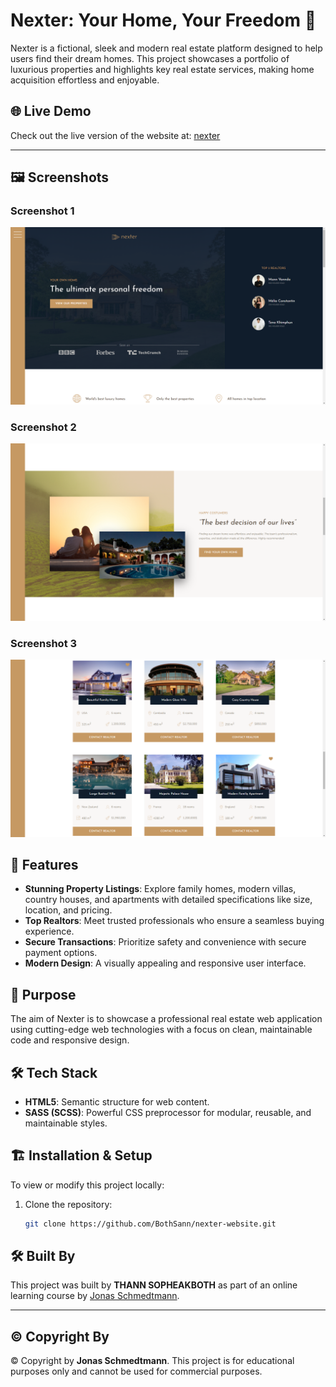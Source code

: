 # Nexter: Your Home, Your Freedom 🏡

Nexter is a fictional, sleek and modern real estate platform designed to help users find their dream homes. This project showcases a portfolio of luxurious properties and highlights key real estate services, making home acquisition effortless and enjoyable.

## 🌐 Live Demo

Check out the live version of the website at: [nexter](https://bothsann.github.io/nexter-website/)

---

## 🖼️ Screenshots

### Screenshot 1
![Screenshot 1](screenshots/screenshot-1.PNG)

### Screenshot 2
![Screenshot 2](screenshots/screenshot-2.PNG)

### Screenshot 3
![Screenshot 3](screenshots/screenshot-3.PNG)


## 🌟 Features

- **Stunning Property Listings**: Explore family homes, modern villas, country houses, and apartments with detailed specifications like size, location, and pricing.
- **Top Realtors**: Meet trusted professionals who ensure a seamless buying experience.
- **Secure Transactions**: Prioritize safety and convenience with secure payment options.
- **Modern Design**: A visually appealing and responsive user interface.

## 🎯 Purpose

The aim of Nexter is to showcase a professional real estate web application using cutting-edge web technologies with a focus on clean, maintainable code and responsive design.

## 🛠️ Tech Stack

- **HTML5**: Semantic structure for web content.
- **SASS (SCSS)**: Powerful CSS preprocessor for modular, reusable, and maintainable styles.

## 🏗️ Installation & Setup

To view or modify this project locally:

1. Clone the repository:
   ```bash
   git clone https://github.com/BothSann/nexter-website.git

## 🛠️ Built By

This project was built by **THANN SOPHEAKBOTH** as part of an online learning course by [Jonas Schmedtmann](https://codingheroes.io/).

---

## ©️ Copyright By

© Copyright by **Jonas Schmedtmann**. This project is for educational purposes only and cannot be used for commercial purposes.
